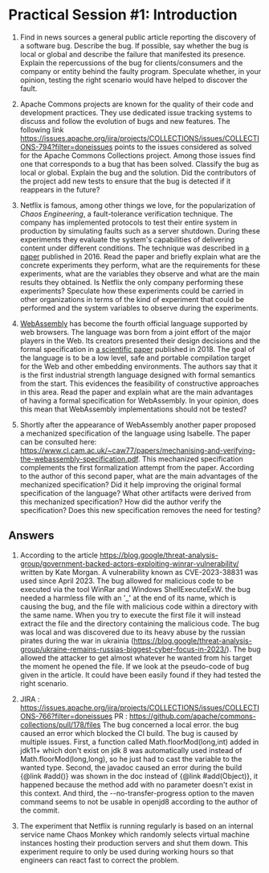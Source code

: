# Practical Session #1: Introduction

1. Find in news sources a general public article reporting the discovery of a software bug. Describe the bug. If possible, say whether the bug is local or global and describe the failure that manifested its presence. Explain the repercussions of the bug for clients/consumers and the company or entity behind the faulty program. Speculate whether, in your opinion, testing the right scenario would have helped to discover the fault.

2. Apache Commons projects are known for the quality of their code and development practices. They use dedicated issue tracking systems to discuss and follow the evolution of bugs and new features. The following link https://issues.apache.org/jira/projects/COLLECTIONS/issues/COLLECTIONS-794?filter=doneissues points to the issues considered as solved for the Apache Commons Collections project. Among those issues find one that corresponds to a bug that has been solved. Classify the bug as local or global. Explain the bug and the solution. Did the contributors of the project add new tests to ensure that the bug is detected if it reappears in the future?

3. Netflix is famous, among other things we love, for the popularization of *Chaos Engineering*, a fault-tolerance verification technique. The company has implemented protocols to test their entire system in production by simulating faults such as a server shutdown. During these experiments they evaluate the system's capabilities of delivering content under different conditions. The technique was described in [a paper](https://arxiv.org/ftp/arxiv/papers/1702/1702.05843.pdf) published in 2016. Read the paper and briefly explain what are the concrete experiments they perform, what are the requirements for these experiments, what are the variables they observe and what are the main results they obtained. Is Netflix the only company performing these experiments? Speculate how these experiments could be carried in other organizations in terms of the kind of experiment that could be performed and the system variables to observe during the experiments.

4. [WebAssembly](https://webassembly.org/) has become the fourth official language supported by web browsers. The language was born from a joint effort of the major players in the Web. Its creators presented their design decisions and the formal specification in [a scientific paper](https://people.mpi-sws.org/~rossberg/papers/Haas,%20Rossberg,%20Schuff,%20Titzer,%20Gohman,%20Wagner,%20Zakai,%20Bastien,%20Holman%20-%20Bringing%20the%20Web%20up%20to%20Speed%20with%20WebAssembly.pdf) published in 2018. The goal of the language is to be a low level, safe and portable compilation target for the Web and other embedding environments. The authors say that it is the first industrial strength language designed with formal semantics from the start. This evidences the feasibility of constructive approaches in this area. Read the paper and explain what are the main advantages of having a formal specification for WebAssembly. In your opinion, does this mean that WebAssembly implementations should not be tested? 

5.  Shortly after the appearance of WebAssembly another paper proposed a mechanized specification of the language using Isabelle. The paper can be consulted here: https://www.cl.cam.ac.uk/~caw77/papers/mechanising-and-verifying-the-webassembly-specification.pdf. This mechanized specification complements the first formalization attempt from the paper. According to the author of this second paper, what are the main advantages of the mechanized specification? Did it help improving the original formal specification of the language? What other artifacts were derived from this mechanized specification? How did the author verify the specification? Does this new specification removes the need for testing?

## Answers

1. According to the article https://blog.google/threat-analysis-group/government-backed-actors-exploiting-winrar-vulnerability/ written by Kate Morgan. A vulnerability known as CVE-2023-38831 was used since April 2023. The bug allowed for malicious code to be executed via the tool WinRar and Windows ShellExecuteExW. the bug needed a harmless file with an '_' at the end of its name, which is causing the bug, and the file with malicious code within a directory with the same name. When you try to execute the first file it will instead extract the file and the directory containing the malicious code. The bug was local and was discovered due to its heavy abuse by the russian pirates during the war in ukrainia (https://blog.google/threat-analysis-group/ukraine-remains-russias-biggest-cyber-focus-in-2023/). The bug allowed the attacker to get almost whatever he wanted from his target the moment he opened the file. If we look at the pseudo-code of bug given in the article. It could have been easily found if they had tested the right scenario.

2. JIRA : https://issues.apache.org/jira/projects/COLLECTIONS/issues/COLLECTIONS-766?filter=doneissues
   PR : https://github.com/apache/commons-collections/pull/178/files
The bug concerned a local error. the bug caused an error which blocked the CI build.
The bug is caused by multiple issues. First, a function called Math.floorMod(long,int) added in jdk11+ which don't exist on jdk 8 was automatically used instead of Math.floorMod(long,long), so he just had to cast the variable to the wanted type. Second, the javadoc caused an error during the build {@link #add()} was shown in the doc instead of {@link #add(Object)}, it happened because the method add with no parameter doesn't exist in this context. And third, the --no-transfer-progress option to the maven command seems to not be usable in openjd8 according to the author of the commit.

3. The experiment that Netflix is running regularly is based on an internal service name Chaos Monkey which randomly selects virtual machine instances hosting their production servers and shut them down. This experiment require to only be used during working hours so that engineers can react fast to correct the problem.
